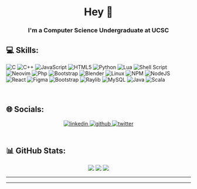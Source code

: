 # <div align="center"> Hey 👋</div> 

### <div align="center">I'm a Computer Science Undergraduate at UCSC</div>  
    


## 💻 Skills:
 
![C](https://img.shields.io/badge/c-%2300599C.svg?style=for-the-badge&logo=c&logoColor=white) ![C++](https://img.shields.io/badge/c++-%2300599C.svg?style=for-the-badge&logo=c%2B%2B&logoColor=white) ![JavaScript](https://img.shields.io/badge/javascript-%23323330.svg?style=for-the-badge&logo=javascript&logoColor=%23F7DF1E) ![HTML5](https://img.shields.io/badge/html5-%23E34F26.svg?style=for-the-badge&logo=html5&logoColor=white)  ![Python](https://img.shields.io/badge/python-3670A0?style=for-the-badge&logo=python&logoColor=ffdd54) ![Lua](https://img.shields.io/badge/LUA-2C2D72?style=for-the-badge&logo=lua&logoColor=white) ![Shell Script](https://img.shields.io/badge/shell_script-%23121011.svg?style=for-the-badge&logo=gnu-bash&logoColor=white)  ![Neovim](https://img.shields.io/badge/NEOVIM-57A143?style=for-the-badge&logo=neovim&logoColor=white) ![Php](https://img.shields.io/badge/PHP-777BB4?style=for-the-badge&logo=php&logoColor=white) ![Bootstrap](https://img.shields.io/badge/bootstrap-%23563D7C.svg?style=for-the-badge&logo=bootstrap&logoColor=white) ![Blender](https://img.shields.io/badge/BLENDER-E87D0D?style=for-the-badge&logo=blender&logoColor=white) ![Linux](https://img.shields.io/badge/LINUX-FCC624?style=for-the-badge&logo=linux&logoColor=black) ![NPM](https://img.shields.io/badge/NPM-%23000000.svg?style=for-the-badge&logo=npm&logoColor=white) ![NodeJS](https://img.shields.io/badge/node.js-6DA55F?style=for-the-badge&logo=node.js&logoColor=white) ![React](https://img.shields.io/badge/react-%2320232a.svg?style=for-the-badge&logo=react&logoColor=%2361DAFB) ![Figma](https://img.shields.io/badge/FIGMA-F24E1E?style=for-the-badge&logo=figma&logoColor=white) ![Bootstrap](https://img.shields.io/badge/BOOTSTRAP-7952B3?style=for-the-badge&logo=bootstrap&logoColor=white) ![Raylib](https://img.shields.io/badge/RAYLIB-000000?style=for-the-badge&logo=raylib&logoColor=white) ![MySQL](https://img.shields.io/badge/mysql-%2300f.svg?style=for-the-badge&logo=mysql&logoColor=white) ![Java](https://img.shields.io/badge/JAVA-F78C40?style=for-the-badge&logo=openjdk&logoColor=white) ![Scala](https://img.shields.io/badge/SCALA-DC322F?style=for-the-badge&logo=scala&logoColor=white)






</td></tr></table>  

<br/>  


## 🌐 Socials: 
<div align="center">
<a href="https://linkedin.com/in/simaak" target="_blank">
<img src=https://img.shields.io/badge/linkedin-%231E77B5.svg?&style=for-the-badge&logo=linkedin&logoColor=white alt=linkedin style="margin-bottom: 5px;" />
</a>
<a href="https://github.com/SW33TSTUFF" target="_blank">
<img src=https://img.shields.io/badge/github-%2324292e.svg?&style=for-the-badge&logo=github&logoColor=white alt=github style="margin-bottom: 5px;" />
</a>
<a href="https://www.instagram.com/sim33_k/" target="_blank">
<img src=https://img.shields.io/badge/INSTAGRAM-E4405F?style=for-the-badge&logo=instagram&logoColor=white alt=twitter style="margin-bottom: 5px;" />
</a>  
</div>  
  

<br/>  



<!-- ## 📊 GitHub Stats: -->



<!-- <div align="center"><img src="https://github-readme-stats.vercel.app/api/top-langs/?username=SW33TSTUFF&theme=dark&hide_border=false&include_all_commits=false&count_private=true&layout=compact" align="center" /></div>  


<br/>   -->

## 📊 GitHub Stats:


<div align="center">

![](https://github-readme-stats.vercel.app/api?username=SW33TSTUFF&theme=radical&hide_border=false&include_all_commits=false&count_private=true)
![](https://github-readme-streak-stats.herokuapp.com/?user=SW33TSTUFF&theme=radical&hide_border=false)
![](https://github-readme-stats.vercel.app/api/top-langs/?username=SW33TSTUFF&theme=radical&hide_border=false&include_all_commits=false&count_private=true&layout=compact)
 
</div>


---

----
